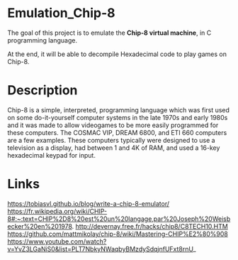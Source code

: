 # Emulation_Chip-8

The goal of this project is to emulate the **Chip-8 virtual machine**, in C programming language.

At the end, it will be able to decompile Hexadecimal code to play games on Chip-8.

# Description
Chip-8 is a simple, interpreted, programming language which was first used on some do-it-yourself computer systems in the late 1970s and early 1980s and it was made to allow videogames to be more easily programmed for these computers. The COSMAC VIP, DREAM 6800, and ETI 660 computers are a few examples. These computers typically were designed to use a television as a display, had between 1 and 4K of RAM, and used a 16-key hexadecimal keypad for input.

# Links
https://tobiasvl.github.io/blog/write-a-chip-8-emulator/
https://fr.wikipedia.org/wiki/CHIP-8#:~:text=CHIP%2D8%20est%20un%20langage,par%20Joseph%20Weisbecker%20en%201978.
http://devernay.free.fr/hacks/chip8/C8TECH10.HTM
https://github.com/mattmikolay/chip-8/wiki/Mastering-CHIP%E2%80%908
https://www.youtube.com/watch?v=YvZ3LGaNiS0&list=PLT7NbkyNWaqbyBMzdySdqjnfUFxt8rnU_
